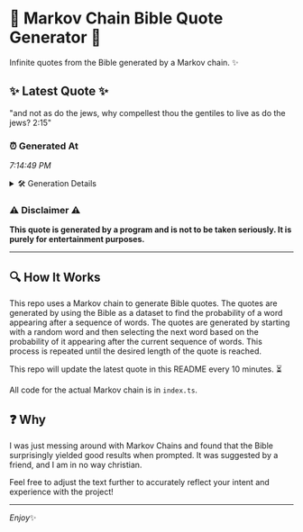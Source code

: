 # 📖 Markov Chain Bible Quote Generator 📖

Infinite quotes from the Bible generated by a Markov chain. ✨

## ✨ Latest Quote ✨
"and not as do the jews, why compellest thou the gentiles to live as do the jews? 2:15"

### ⏰ Generated At
*7:14:49 PM*

<details>
    <summary>🛠️ Generation Details</summary>
    <p>
        <strong>🌱 Seed:</strong> and<br>
        <strong>🔄 Iterations:</strong> 17<br>
        <strong>📜 Context History:</strong><br>[ and ]: not<br>[ and, not ]: as<br>[ and, not, as ]: do<br>[ and, not, as, do ]: the<br>[ and, not, as, do, the ]: jews,<br>[ and, not, as, do, the, jews, ]: why<br>[ not, as, do, the, jews,, why ]: compellest<br>[ as, do, the, jews,, why, compellest ]: thou<br>[ do, the, jews,, why, compellest, thou ]: the<br>[ the, jews,, why, compellest, thou, the ]: gentiles<br>[ jews,, why, compellest, thou, the, gentiles ]: to<br>[ why, compellest, thou, the, gentiles, to ]: live<br>[ compellest, thou, the, gentiles, to, live ]: as<br>[ thou, the, gentiles, to, live, as ]: do<br>[ the, gentiles, to, live, as, do ]: the<br>[ gentiles, to, live, as, do, the ]: jews?<br>[ to, live, as, do, the, jews? ]: 2:15<br>
    </p>
</details>

### ⚠️ Disclaimer ⚠️
**This quote is generated by a program and is not to be taken seriously. It is purely for entertainment purposes.**

---

## 🔍 How It Works

This repo uses a Markov chain to generate Bible quotes. The quotes are generated by using the Bible as a dataset to find the probability of a word appearing after a sequence of words. The quotes are generated by starting with a random word and then selecting the next word based on the probability of it appearing after the current sequence of words. This process is repeated until the desired length of the quote is reached.

This repo will update the latest quote in this README every 10 minutes. ⏳

All code for the actual Markov chain is in `index.ts`.

## ❓ Why

I was just messing around with Markov Chains and found that the Bible surprisingly yielded good results when prompted. 
It was suggested by a friend, and I am in no way christian.

Feel free to adjust the text further to accurately reflect your intent and experience with the project!

---

*Enjoy*✨

